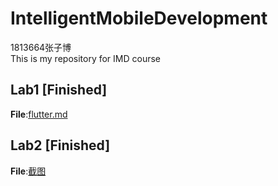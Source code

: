 # IntelligentMobileDevelopment
1813664张子博  
This is my repository for IMD course

Lab1  [Finished]
--------
**File**:[flutter.md](https://github.com/zodiacVG/IntelligentMobileDevelopment/blob/master/flutter.md)  


Lab2 [Finished]
--------
**File**:[截图](https://github.com/zodiacVG/IntelligentMobileDevelopment/tree/master/lab2/%E6%88%AA%E5%9B%BE)
